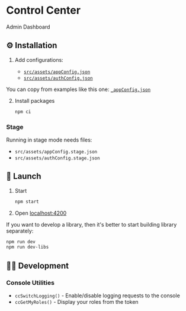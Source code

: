 # Control Center

Admin Dashboard

## ⚙️ Installation

1. Add configurations:

    - [`src/assets/appConfig.json`](./src/assets/_appConfig.json)
    - [`src/assets/authConfig.json`](./src/assets/_authConfig.json)

You can copy from examples like this one: [`_appConfig.json`](./src/assets/_appConfig.json)

2. Install packages
    ```sh
    npm ci
    ```

### Stage

Running in stage mode needs files:

-   `src/assets/appConfig.stage.json`
-   `src/assets/authConfig.stage.json`

## 🚀 Launch

1. Start
    ```sh
    npm start
    ```
2. Open [localhost:4200](http://localhost:4200/)

If you want to develop a library, then it's better to start building library separately:

```sh
npm run dev
npm run dev-libs
```

## 👩‍💻 Development

### Console Utilities

-   `ccSwitchLogging()` - Enable/disable logging requests to the console
-   `ccGetMyRoles()` - Display your roles from the token

